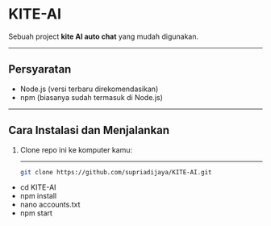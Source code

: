 # KITE-AI

Sebuah project **kite AI auto chat** yang mudah digunakan.

---

## Persyaratan

- Node.js (versi terbaru direkomendasikan)
- npm (biasanya sudah termasuk di Node.js)

---

## Cara Instalasi dan Menjalankan

1. Clone repo ini ke komputer kamu:

   ---

   ```bash
   git clone https://github.com/supriadijaya/KITE-AI.git
- cd KITE-AI
- npm install
- nano accounts.txt
- npm start
